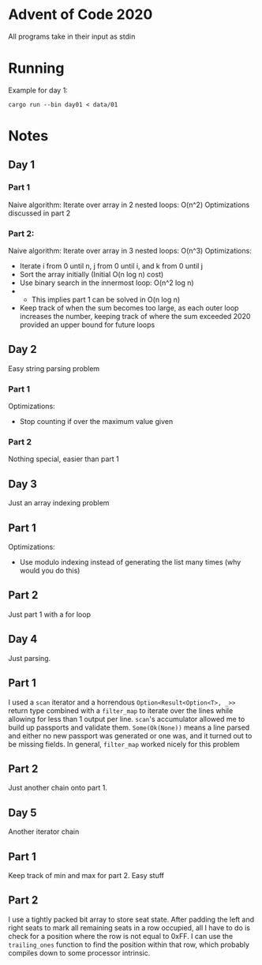 # Advent of Code 2020

All programs take in their input as stdin


# Running
Example for day 1:
```
cargo run --bin day01 < data/01
```

# Notes
## Day 1
### Part 1
Naive algorithm: Iterate over array in 2 nested loops: O(n^2)
Optimizations discussed in part 2
### Part 2: 
Naive algorithm: Iterate over array in 3 nested loops: O(n^3)
Optimizations:
* Iterate i from 0 until n, j from 0 until i, and k from 0 until j
* Sort the array initially (Initial O(n log n) cost)
* Use binary search in the innermost loop: O(n^2 log n)
* * This implies part 1 can be solved in O(n log n)
* Keep track of when the sum becomes too large, as each outer loop increases the number, keeping track of where the sum exceeded 2020 provided an upper bound for future loops

## Day 2
Easy string parsing problem
### Part 1
Optimizations:
* Stop counting if over the maximum value given
### Part 2
Nothing special, easier than part 1

## Day 3
Just an array indexing problem
## Part 1
Optimizations:
* Use modulo indexing instead of generating the list many times (why would you do this)
## Part 2
Just part 1 with a for loop

## Day 4
Just parsing.
## Part 1
I used a `scan` iterator and a horrendous `Option<Result<Option<T>, _>>` return type combined with a `filter_map` to iterate over the lines while allowing for less than 1 output per line. `scan`'s accumulator allowed me to build up passports and validate them. `Some(Ok(None))` means a line parsed and either no new passport was generated or one was, and it turned out to be missing fields. In general, `filter_map` worked nicely for this problem
## Part 2
Just another chain onto part 1.

## Day 5
Another iterator chain

## Part 1
Keep track of min and max for part 2. Easy stuff

## Part 2
I use a tightly packed bit array to store seat state. After padding the left and right seats to mark all remaining seats in a row occupied, all I have to do is check for a position where the row is not equal to 0xFF. I can use the `trailing_ones` function to find the position within that row, which probably compiles down to some processor intrinsic.

